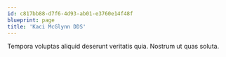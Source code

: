 ```yaml
---
id: c817bb88-d7f6-4d93-ab01-e3760e14f48f
blueprint: page
title: 'Kaci McGlynn DDS'
---
```

Tempora voluptas aliquid deserunt veritatis quia. Nostrum ut quas soluta.
